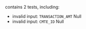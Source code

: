 contains 2 tests, including:

* invalid input: `TRANSACTION_AMT` Null
* invalid input: `CMTE_ID` Null
